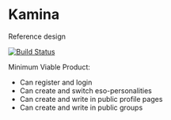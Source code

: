 # Kamina

Reference design

[![Build Status](https://travis-ci.com/TheKaminaProject/Kamina.svg?branch=master)](https://travis-ci.com/TheKaminaProject/Kamina)


Minimum Viable Product:

 - Can register and login
 - Can create and switch eso-personalities
 - Can create and write in public profile pages
 - Can create and write in public groups
